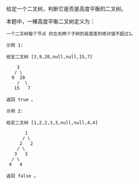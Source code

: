 给定一个二叉树，判断它是否是高度平衡的二叉树。

本题中，一棵高度平衡二叉树定义为：

```
一个二叉树每个节点 的左右两个子树的高度差的绝对值不超过1。
```

```
示例 1:

给定二叉树 [3,9,20,null,null,15,7]

    3
   / \
  9  20
    /  \
   15   7

返回 true 。

示例 2:

给定二叉树 [1,2,2,3,3,null,null,4,4]

       1
      / \
     2   2
    / \
   3   3
  / \
 4   4

返回 false 。
```